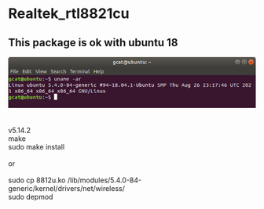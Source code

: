 # Realtek_rtl8821cu
## This package is ok with ubuntu 18
![pic](pic/u18.png)<br><br><br>
v5.14.2  
make  
sudo make install  
<br>
or  
<br>
sudo cp 8812u.ko /lib/modules/5.4.0-84-generic/kernel/drivers/net/wireless/  
sudo depmod
  
